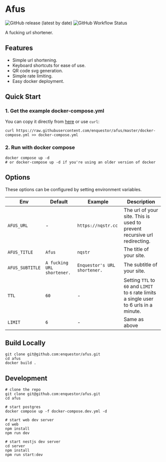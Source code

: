 # Afus
![GitHub release (latest by date)](https://img.shields.io/github/v/release/enquestor/afus)
![GitHub Workflow Status](https://img.shields.io/github/actions/workflow/status/enquestor/afus/build.yml)

A fucking url shortener.

## Features
- Simple url shortening.
- Keyboard shortcuts for ease of use.
- QR code svg generation.
- Simple rate limiting.
- Easy docker deployment.

## Quick Start
### 1. Get the example docker-compose.yml
You can copy it directly from [here](https://raw.githubusercontent.com/enquestor/afus/master/docker-compose.yml) or use `curl`:
```
curl https://raw.githubusercontent.com/enquestor/afus/master/docker-compose.yml >> docker-compose.yml
```

### 2. Run with docker compose
```
docker compose up -d
# or docker-compose up -d if you're using an older version of docker
```

## Options
These options can be configured by setting environment variables.

| Env | Default | Example | Description |
| - | - | - | - |
| `AFUS_URL` | - | `https://nqstr.cc` | The url of your site. This is used to prevent recursive url redirecting. |
| `AFUS_TITLE` | `Afus` | `nqstr` | The title of your site. |
| `AFUS_SUBTITLE` | `A fucking URL shortener.` | `Enquestor's URL shortener.` | The subtitle of your site. |
| `TTL` | `60` | - | Setting `TTL` to `60` and `LIMIT` to `6` rate limits a single user to 6 urls in a minute. |
| `LIMIT` | `6` | - | Same as above |

## Build Locally
```
git clone git@github.com:enquestor/afus.git
cd afus
docker build .
```

## Development
```
# clone the repo
git clone git@github.com:enquestor/afus.git
cd afus

# start postgres
docker compose up -f docker-compose.dev.yml -d

# start web dev server
cd web
npm install
npm run dev

# start nestjs dev server
cd server
npm install
npm run start:dev
```
